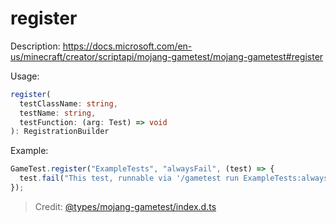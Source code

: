 # register

Description: https://docs.microsoft.com/en-us/minecraft/creator/scriptapi/mojang-gametest/mojang-gametest#register

Usage:
```ts
register(
  testClassName: string,
  testName: string,
  testFunction: (arg: Test) => void
): RegistrationBuilder
```

Example:
```js
GameTest.register("ExampleTests", "alwaysFail", (test) => {
  test.fail("This test, runnable via '/gametest run ExampleTests:alwaysFail', will always fail");
});
```
> Credit: [@types/mojang-gametest/index.d.ts](https://github.com/DefinitelyTyped/DefinitelyTyped/blob/master/types/mojang-gametest/index.d.ts)